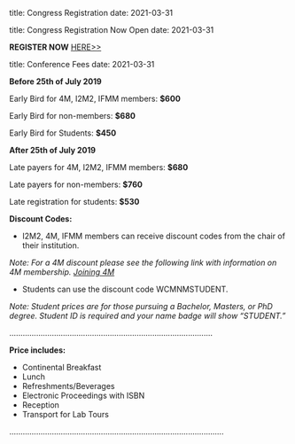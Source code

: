 title: Congress Registration
date: 2021-03-31

title:  Congress Registration Now Open
date: 2021-03-31


**REGISTER NOW** [HERE>>](https://reporter.ncsu.edu/index.html)




title:  Conference Fees
date: 2021-03-31

**Before 25th of July 2019**


Early Bird for 4M, I2M2, IFMM members: **$600**

Early Bird for non-members: **$680**

Early Bird for Students: **$450**

**After 25th of July 2019**

Late payers for 4M, I2M2, IFMM members: **$680**

Late payers for non-members: **$760**

Late registration for students: **$530**

**Discount Codes:**

<ul>
    <li>I2M2, 4M, IFMM members can receive discount codes from the chair of their institution.</li>
</ul>    

_Note: For a 4M discount please see the following link with information on 4M membership. [Joining 4M](/4m-association/join4m)_
<ul>
    <li>Students can use the discount code WCMNMSTUDENT.</li>
</ul>
    
_Note: Student prices are for those pursuing a Bachelor, Masters, or PhD degree. Student ID is required and your name badge will show “STUDENT.”_


...........................................................................................


**Price includes:**

<ul>
    <li>Continental Breakfast</li>
    <li>Lunch</li>
    <li>Refreshments/Beverages</li>
    <li>Electronic Proceedings with ISBN</li>
    <li>Reception</li>
    <li>Transport for Lab Tours</li>
</ul>





................................................................................................
